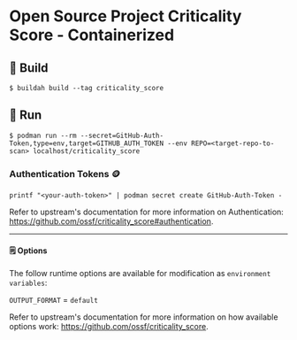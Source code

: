 # Open Source Project Criticality Score - Containerized

## 🔨 Build

```shell
$ buildah build --tag criticality_score
```

## 🏃 Run
```shell
$ podman run --rm --secret=GitHub-Auth-Token,type=env,target=GITHUB_AUTH_TOKEN --env REPO=<target-repo-to-scan> localhost/criticality_score
```

###  Authentication Tokens 🪙
```shell
printf "<your-auth-token>" | podman secret create GitHub-Auth-Token -
```

Refer to upstream's documentation for more information on Authentication: https://github.com/ossf/criticality_score#authentication.

---

#### 🗒️ Options
The follow runtime options are available for modification as `environment variables`:

`OUTPUT_FORMAT` = `default`

Refer to upstream's documentation for more information on how available options work: https://github.com/ossf/criticality_score.